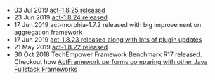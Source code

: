 <ul>
<li>
    <span class="news-date">03 Jul 2019</span>
    <span class="news-text">
        <a href="https://github.com/actframework/actframework/milestone/73?closed=1">
            act-1.8.25 released
        </a>
    </span>
</li>
<li>
    <span class="news-date">23 Jun 2019</span>
    <span class="news-text">
        <a href="https://github.com/actframework/actframework/milestone/72?closed=1">
            act-1.8.24 released
        </a>
    </span>
</li>
<li>
    <span class="news-date">17 Jun 2019</span>
    <span class="news-text">
        act-morphia-1.7.2 released with big improvement on aggregation framework
    </span>
</li>
<li>
    <span class="news-date">17 Jun 2019</span>
    <span class="news-text">
        <a href="https://github.com/actframework/actframework/milestone/71?closed=1">
            act-1.8.23 released along with lots of plugin updates
        </a>
    </span>
</li>
<li>
    <span class="news-date">21 May 2019</span>
    <span class="news-text">
        <a href="https://github.com/actframework/actframework/milestone/70?closed=1">act-1.8.22 released</a>
    </span>
</li>
<li>
    <span class="news-date">30 Oct 2018</span>
    <span class="news-text">
        TechEmpower Framework Benchmark R17 released. Checkout how
        <a href="https://www.techempower.com/benchmarks/#section=data-r17&hw=ph&test=fortune&l=zik0vz-1&c=4&o=4">
            ActFramework performs comparing with other Java Fullstack Frameworks
        </a>
    </span>
</li>
</ul>
